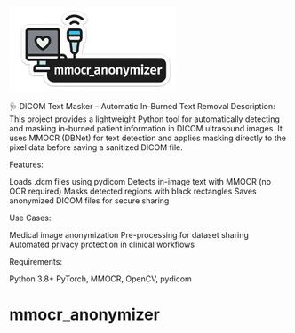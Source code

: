 <p align="left">
  <img src="mmocr3.png" alt="mmocr_anonymizer banner" width="300"/>
</p>

🩺 DICOM Text Masker – Automatic In-Burned Text Removal
Description:
This project provides a lightweight Python tool for automatically detecting and masking in-burned patient information in DICOM ultrasound images. It uses MMOCR (DBNet) for text detection and applies masking directly to the pixel data before saving a sanitized DICOM file.

Features:

Loads .dcm files using pydicom
Detects in-image text with MMOCR (no OCR required)
Masks detected regions with black rectangles
Saves anonymized DICOM files for secure sharing

Use Cases:

Medical image anonymization
Pre-processing for dataset sharing
Automated privacy protection in clinical workflows

Requirements:

Python 3.8+
PyTorch, MMOCR, OpenCV, pydicom

# mmocr_anonymizer
